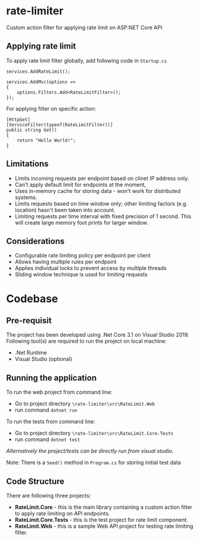 # rate-limiter
Custom action filter for applying rate limit on ASP.NET Core API

## Applying rate limit
To apply rate limit filter globally, add following code in `Startup.cs`
```
services.AddRateLimit();

services.AddMvc(options =>
{
    options.Filters.Add<RateLimitFilter>();
});
```
For applying filter on specific action:
```
[HttpGet]
[ServiceFilter(typeof(RateLimitFilter))]
public string Get()
{
    return "Hello World!";
}
```

## Limitations
* Limits incoming requests per endpoint based on clinet IP address only.
* Can't apply default limit for endpoints at the moment,
* Uses in-memory cache for storing data - won't work for distributed systems. 
* Limits requests based on time window only; other limiting factors (e.g. location) hasn't been taken into account.
* Limiting requests per time interval with fixed precision of 1 second. This will create large memory foot prints for larger window.

## Considerations
* Configurable rate limiting policy per endpoint per client
* Allows having multiple rules per endpoint
* Applies individual locks to prevent access by multiple threads 
* Sliding window technique is used for limiting requests


# Codebase

## Pre-requisit
The project has been developed using .Net Core 3.1 on Visual Studio 2019. Following tool(s) are required to run the project on local machine:
* .Net Runtime
* Visual Studio (optional)

## Running the application
To run the web project from command line:
* Go to project directory `\rate-limiter\src\RateLimit.Web`
* run command `dotnet run`

To run the tests from command line:
* Go to project directory `\rate-limiter\src\RateLimit.Core.Tests`
* run command `dotnet test`

_Alternatively the project/tests can be directly run from visual studio._

Note: There is a `Seed()` method in `Program.cs` for storing initial test data

## Code Structure
There are following three projects:
* **RateLimit.Core** - this is the main library containing a custom action filter to apply rate limiting on API endpoints.
* **RateLimit.Core.Tests** - this is the test project for rate limit component.
* **RateLimit.Web** - this is a sample Web API project for testing rate limiting filter.



